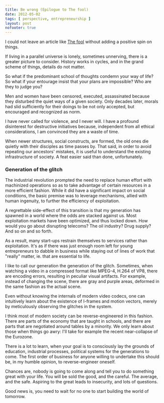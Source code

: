 ```yaml
---
title: Be wrong (Epilogue to The fool)
date: 2012-05-02
tags: [ perspective, entrepreneurship ]
layout: post
nofooter: true
---
```


I could not leave an article like [The fool](http://amos.me/blog/2012/the-fool)
without adding a positive spin on things.

If living in a parallel universe is lonely, sometimes unnerving, there is a
greater picture to consider. History works in cycles, and in the grand scheme
of things, details do not matter.

So what if the predominant school of thoughts condemn your way of life?
So what if your entourage insist that your plans are impossible? Who are they
to judge you?

Men and women have been censored, executed, assassinated because they disturbed
the quiet ways of a given society. Only decades later, morals had slid sufficiently
for their doings to be not only accepted, but encouraged and recognized as norm.

I have never called for violence, and I never will. I have a profound
disinterest for destructive initiatives because, independent from all ethical
considerations, I am convinced they are a waste of time.

When newer structures, social constructs, are formed, the old ones die quietly
with their disciples as time passes by. That said, in order to avoid repeating
our ancestors' mistakes, it is useful to understand the existing infrastructure
of society. A feat easier said than done, unfortunately.

### Generation of the glitch

The industrial revolution prompted the need to replace human effort with
machinized operations so as to take advantage of certain resources in a more
efficient fashion. While it did have a significant impact on social conditions,
the basic premise was to leverage mechanisms, allied with human ingenuity,
to further the efficiency of exploitation.

A regrettable side-effect of this transition is that my generation has spawned
in a world where the odds are stacked against us. Most exploitation markets
have been optimized, and thus locked down. How would you go about disrupting
telecoms? The oil industry? Drug supply? And so on and so forth.

As a result, many start-ups restrain themselves to services rather than
exploitation. It's as if there was just enough room left for young entrepreneurs
to dabble in business while staying out of lines of work that "really" matter,
ie. that are essential to life.

I like to call our generation the generation of the glitch. Sometimes, when
watching a video in a compressed format like MPEG-4, H.264 of VP8, there are
encoding errors, resulting in peculiar visual artifacts. For example, instead
of changing the scene, there are gray and purple areas, deformed in the same
fashion as the actual scene.

Even without knowing the internals of modern video codecs, one can intuitively
learn about the existence of I-frames and motion vectors, merely by meticulously
observing the glitches in the system.

I think most of modern society can be reverse-engineered in this fashion.
There are parts of the economy that are taught in schools, and there are parts
that are negotiated around tables by a minority. We only learn about those when
things go awry: I'll take for example the recent near-collapse of the Eurozone.

There is a lot to learn, when your goal is to consciously lay the grounds of
education, industrial processes, political systems for the generations to come.
The first order of business for anyone willing to undertake this should be,
in my humble opinion, to reverse-engineer oneself.

Chances are, nobody is going to come along and tell you to do something great
with your life. You will be sold the good, and the careful. The average, and the
safe. Aspiring to the great leads to insecurity, and lots of questions.

Good news is, you need to wait for no one to start building the world of tomorrow.

